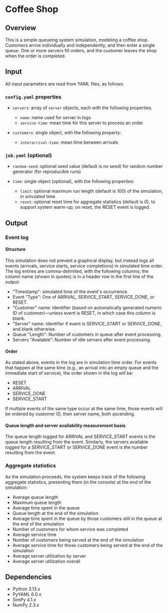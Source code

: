# Coffee Shop

## Overview

This is a simple queueing system simulation, modeling a coffee shop. Customers arrive individually and independently, and then enter a single queue. One or more servers fill orders, and the customer leaves the shop when the order is completed.

## Input

All input parameters are read from YAML files, as follows:

### `config.yaml` properties

- `servers`: array of `server` objects, each with the following properties.

    - `name`: name used for server in logs
    - `service-time`: mean time for this server to process an order

- `customers`: single object, with the following property:

    - `interarrival-time`: mean time between arrivals

### `job.yaml` (optional)

- `random-seed`: optional seed value (default is no seed) for random number generator (for reproducible runs)

- `time`: single object (optional), with the following properties:

    - `limit`: optional maximum run length (default is 100) of the simulation, in simulated time
    - `reset`: optional reset time for aggregate statistics (default is 0), to support system warm-up; on reset, the RESET event is logged.

## Output

### Event log

#### Structure

This simulation does not prevent a graphical display, but instead logs all events (arrivals, service starts, service completions) in simulated time order. The log entries are comma-delimited, with the following columns; the column name (shown in quotes) is in a header row in the first line of the output:

- "Timestamp": simulated time of the event's occurrence.
- Event "Type": One of ARRIVAL, SERVICE_START, SERVICE_DONE, or RESET.
- "Customer" name: Identifier (based on automatically generated numeric ID of customer)—unless event is RESET, in which case this column is blank.
- "Server" name: Identifier if event is SERVICE_START or SERVICE_DONE, and blank otherwise.
- Queue "Length": Number of customers in queue after event processing.
- Servers "Available": Number of idle servers after event processing.

#### Order

As stated above, events in the log are in simulation time order. For events that happen at the same time (e.g., an arrival into an empty queue and the immediate start of service), the order shown in the log will be:

- RESET
- ARRIVAL
- SERVICE_DONE
- SERVICE_START

If multiple events of the same type occur at the same time, those events will be ordered by customer ID, then server name, both ascending.

#### Queue length and server availability measurement basis

The queue length logged for ARRIVAL and SERVICE_START events is the queue length resulting from the event. Similarly, the servers available logged for a SERVICE_START or SERVICE_DONE event is the number resulting from the event.

### Aggregate statistics

As the simulation proceeds, the system keeps track of the following aggregate statistics, presenting them (in the console) at the end of the simulation:

- Average queue length
- Maximum queue length
- Average time spent in the queue
- Queue length at the end of the simulation
- Average time spent in the queue by those customers still in the queue at the end of the simulation
- Number of customers for whom service was completed
- Average service time
- Number of customers being served at the end of the simulation
- Average service time for those customers being served at the end of the simulation
- Average server utilization by server
- Average server utilization overall

## Dependencies

- Python 3.13.x
- PyYAML 6.0.x
- SimPy 4.1.x
- NumPy 2.3.x
